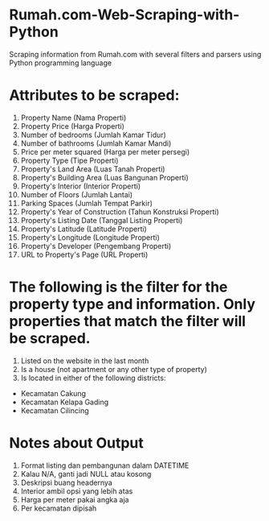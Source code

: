 # Rumah.com-Web-Scraping-with-Python
Scraping information from Rumah.com with several filters and parsers using Python programming language

# Attributes to be scraped:
1. Property Name (Nama Properti)
2. Property Price (Harga Properti)
3. Number of bedrooms (Jumlah Kamar Tidur)
4. Number of bathrooms (Jumlah Kamar Mandi)
5. Price per meter squared (Harga per meter persegi)
6. Property Type (Tipe Properti)
7. Property's Land Area (Luas Tanah Properti)
8. Property's Building Area (Luas Bangunan Properti)
8. Property's Interior (Interior Properti)
9. Number of Floors (Jumlah Lantai)
10. Parking Spaces (Jumlah Tempat Parkir)
11. Property's Year of Construction (Tahun Konstruksi Properti)
12. Property's Listing Date (Tanggal Listing Properti)
13. Property's Latitude (Latitude Properti)
14. Property's Longitude (Longitude Properti)
15. Property's Developer (Pengembang Properti)
16. URL to Property's Page (URL Properti)

# The following is the filter for the property type and information. Only properties that match the filter will be scraped.
1. Listed on the website in the last month
2. Is a house (not apartment or any other type of property)
3. Is located in either of the following districts:
- Kecamatan Cakung
- Kecamatan Kelapa Gading
- Kecamatan Cilincing

# Notes about Output
1. Format listing dan pembangunan dalam DATETIME
2. Kalau N/A, ganti jadi NULL atau kosong
3. Deskripsi buang headernya
4. Interior ambil opsi yang lebih atas
5. Harga per meter pakai angka aja
6. Per kecamatan dipisah